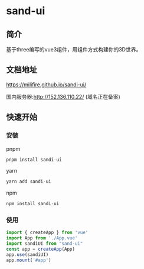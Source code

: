 # sand-ui

## 简介
基于three编写的vue3组件，用组件方式构建你的3D世界。

## 文档地址
https://milifire.github.io/sandi-ui/

国内服务器:http://152.136.110.22/ (域名正在备案)

## 快速开始

### 安装
pnpm
```js
pnpm install sandi-ui
```
yarn
```js
yarn add sandi-ui
```
npm
```js
npm install sandi-ui
```
### 使用
```js
import { createApp } from 'vue'
import App from './App.vue'
import sandiUI from "sand-ui"
const app = createApp(App)
app.use(sandiUI)
app.mount('#app')
```